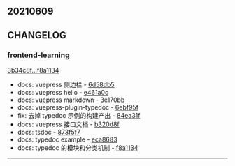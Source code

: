 ## 20210609

## CHANGELOG

### frontend-learning

[3b34c8f...f8a1134](https://github.com/zhbhun/frontend-learning/compare/3b34c8f...f8a1134)

* docs: vuepress 侧边栏 - [6d58db5](https://github.com/zhbhun/frontend-learning/commit/6d58db592895622cdd234cfbee50521da29b9efc)
* docs: vuepress hello - [e461a0c](https://github.com/zhbhun/frontend-learning/commit/e461a0c31dba30bb12e009e5d0d81782a0fcace9)
* docs: vuepress markdown - [3e170bb](https://github.com/zhbhun/frontend-learning/commit/3e170bb20fd5b67120c28f2de4d84cb239e13c62)
* docs: vuepress-plugin-typedoc - [6ebf95f](https://github.com/zhbhun/frontend-learning/commit/6ebf95f1ea575090369d24d494505ef87bc7664d)
* fix: 去掉 typedoc 示例的构建产出 - [84ea31f](https://github.com/zhbhun/frontend-learning/commit/84ea31fcd0d99d99a37427df0cfad06eec46ec0a)
* docs: vuepress 接口文档 - [b320d8f](https://github.com/zhbhun/frontend-learning/commit/b320d8f5e02d475f98d61bf8550c7ad3062aedf7)
* docs: tsdoc - [873f5f7](https://github.com/zhbhun/frontend-learning/commit/873f5f751d6eab1b0e21d7c2ae57676b94a3d221)
* docs: typedoc example - [eca8683](https://github.com/zhbhun/frontend-learning/commit/eca8683b30ac851e6e22349caa41df8a1b0cdedb)
* docs: typedoc 的模块和分类机制 - [f8a1134](https://github.com/zhbhun/frontend-learning/commit/f8a1134244b1549950e2e7501dabc53706f57699)

---


